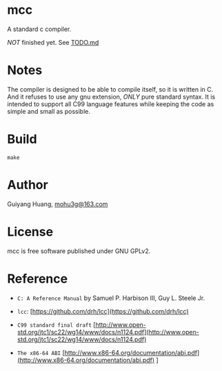 # mcc
A standard c compiler. 

_NOT_ finished yet. See [TODO.md](TODO.md)

# Notes
The compiler is designed to be able to compile itself, so it is written in C. And it refuses to use any gnu extension, _ONLY_ pure standard syntax. It is intended to support all C99 language features while keeping the code as simple and small as possible.

# Build

  	make

# Author
Guiyang Huang, [mohu3g@163.com](mailto:mohu3g@163.com)

# License
mcc is free software published under GNU GPLv2.

# Reference

* `C: A Reference Manual` by Samuel P. Harbison III, Guy L. Steele Jr.

* `lcc`: [https://github.com/drh/lcc](https://github.com/drh/lcc)

* `C99 standard final draft` [http://www.open-std.org/jtc1/sc22/wg14/www/docs/n1124.pdf](http://www.open-std.org/jtc1/sc22/wg14/www/docs/n1124.pdf)

* `The x86-64 ABI` [http://www.x86-64.org/documentation/abi.pdf](http://www.x86-64.org/documentation/abi.pdf)
]
